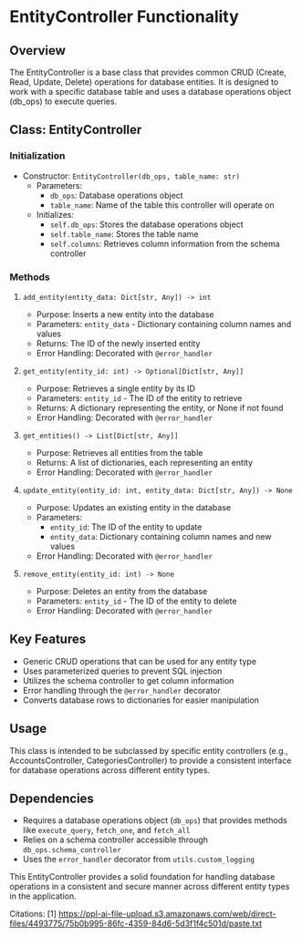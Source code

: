 # EntityController Functionality

## Overview
The EntityController is a base class that provides common CRUD (Create, Read, Update, Delete) operations for database entities. It is designed to work with a specific database table and uses a database operations object (db_ops) to execute queries.

## Class: EntityController

### Initialization
- Constructor: `EntityController(db_ops, table_name: str)`
  - Parameters:
    - `db_ops`: Database operations object
    - `table_name`: Name of the table this controller will operate on
  - Initializes:
    - `self.db_ops`: Stores the database operations object
    - `self.table_name`: Stores the table name
    - `self.columns`: Retrieves column information from the schema controller

### Methods

1. `add_entity(entity_data: Dict[str, Any]) -> int`
   - Purpose: Inserts a new entity into the database
   - Parameters: `entity_data` - Dictionary containing column names and values
   - Returns: The ID of the newly inserted entity
   - Error Handling: Decorated with `@error_handler`

2. `get_entity(entity_id: int) -> Optional[Dict[str, Any]]`
   - Purpose: Retrieves a single entity by its ID
   - Parameters: `entity_id` - The ID of the entity to retrieve
   - Returns: A dictionary representing the entity, or None if not found
   - Error Handling: Decorated with `@error_handler`

3. `get_entities() -> List[Dict[str, Any]]`
   - Purpose: Retrieves all entities from the table
   - Returns: A list of dictionaries, each representing an entity
   - Error Handling: Decorated with `@error_handler`

4. `update_entity(entity_id: int, entity_data: Dict[str, Any]) -> None`
   - Purpose: Updates an existing entity in the database
   - Parameters:
     - `entity_id`: The ID of the entity to update
     - `entity_data`: Dictionary containing column names and new values
   - Error Handling: Decorated with `@error_handler`

5. `remove_entity(entity_id: int) -> None`
   - Purpose: Deletes an entity from the database
   - Parameters: `entity_id` - The ID of the entity to delete
   - Error Handling: Decorated with `@error_handler`

## Key Features
- Generic CRUD operations that can be used for any entity type
- Uses parameterized queries to prevent SQL injection
- Utilizes the schema controller to get column information
- Error handling through the `@error_handler` decorator
- Converts database rows to dictionaries for easier manipulation

## Usage
This class is intended to be subclassed by specific entity controllers (e.g., AccountsController, CategoriesController) to provide a consistent interface for database operations across different entity types.

## Dependencies
- Requires a database operations object (`db_ops`) that provides methods like `execute_query`, `fetch_one`, and `fetch_all`
- Relies on a schema controller accessible through `db_ops.schema_controller`
- Uses the `error_handler` decorator from `utils.custom_logging`

This EntityController provides a solid foundation for handling database operations in a consistent and secure manner across different entity types in the application.

Citations:
[1] https://ppl-ai-file-upload.s3.amazonaws.com/web/direct-files/4493775/75b0b995-86fc-4359-84d6-5d3f1f4c501d/paste.txt